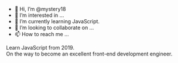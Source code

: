 - 👋 Hi, I’m @mystery18
- 👀 I’m interested in ...
- 🌱 I’m currently learning JavaScript.
- 💞️ I’m looking to collaborate on ...
- 📫 How to reach me ...

Learn JavaScript from 2019.<br />
On the way to become an excellent front-end development engineer.
<!---
mystery18/mystery18 is a ✨ special ✨ repository because its `README.md` (this file) appears on your GitHub profile.
You can click the Preview link to take a look at your changes.
--->
